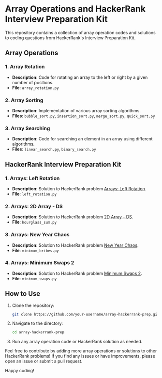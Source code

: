# Array Operations and HackerRank Interview Preparation Kit

This repository contains a collection of array operation codes and solutions to coding questions from HackerRank's Interview Preparation Kit.

## Array Operations

### 1. **Array Rotation**

   - **Description**: Code for rotating an array to the left or right by a given number of positions.
   - **File**: `array_rotation.py`

### 2. **Array Sorting**

   - **Description**: Implementation of various array sorting algorithms.
   - **Files**: `bubble_sort.py`, `insertion_sort.py`, `merge_sort.py`, `quick_sort.py`

### 3. **Array Searching**

   - **Description**: Code for searching an element in an array using different algorithms.
   - **Files**: `linear_search.py`, `binary_search.py`

## HackerRank Interview Preparation Kit

### 1. **Arrays: Left Rotation**

   - **Description**: Solution to HackerRank problem [Arrays: Left Rotation](https://www.hackerrank.com/challenges/ctci-array-left-rotation/problem).
   - **File**: `left_rotation.py`

### 2. **Arrays: 2D Array - DS**

   - **Description**: Solution to HackerRank problem [2D Array - DS](https://www.hackerrank.com/challenges/2d-array/problem).
   - **File**: `hourglass_sum.py`

### 3. **Arrays: New Year Chaos**

   - **Description**: Solution to HackerRank problem [New Year Chaos](https://www.hackerrank.com/challenges/new-year-chaos/problem).
   - **File**: `minimum_bribes.py`

### 4. **Arrays: Minimum Swaps 2**

   - **Description**: Solution to HackerRank problem [Minimum Swaps 2](https://www.hackerrank.com/challenges/minimum-swaps-2/problem).
   - **File**: `minimum_swaps.py`

## How to Use

1. Clone the repository:

    ```bash
    git clone https://github.com/your-username/array-hackerrank-prep.git
    ```

2. Navigate to the directory:

    ```bash
    cd array-hackerrank-prep
    ```

3. Run any array operation code or HackerRank solution as needed.

Feel free to contribute by adding more array operations or solutions to other HackerRank problems! If you find any issues or have improvements, please open an issue or submit a pull request.

Happy coding!
